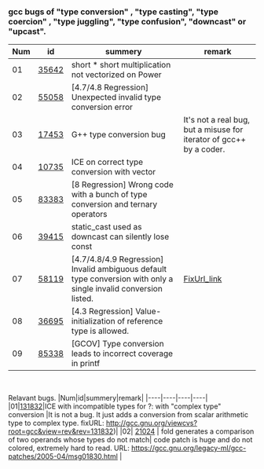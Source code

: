 ### gcc bugs of "type conversion" , "type casting", "type coercion" , "type juggling", "type confusion", "downcast" or "upcast".

|Num|id|summery|remark|
|----|----|----|----|
|01|[35642](https://gcc.gnu.org/bugzilla/show_bug.cgi?id=35642) | short * short multiplication not vectorized on Power |  |
|02|[55058](https://gcc.gnu.org/bugzilla/show_bug.cgi?id=55058) | [4.7/4.8 Regression] Unexpected invalid type conversion error | |
|03|[17453](https://gcc.gnu.org/bugzilla/show_bug.cgi?id=17453) | G++ type conversion bug | It's not a real bug, but a misuse for iterator of gcc++ by a coder. |
|04|[10735](https://gcc.gnu.org/bugzilla/show_bug.cgi?id=10735) | ICE on correct type conversion with vector| |
|05|[83383](https://gcc.gnu.org/bugzilla/show_bug.cgi?id=83383) | [8 Regression] Wrong code with a bunch of type conversion and ternary operators | |
|06|[39415](https://gcc.gnu.org/bugzilla/show_bug.cgi?id=39415) |static_cast used as downcast can silently lose const | | 
|07|[58119](https://gcc.gnu.org/bugzilla/show_bug.cgi?id=58119) | [4.7/4.8/4.9 Regression] Invalid ambiguous default type conversion with only a single invalid conversion listed. | [FixUrl_link](https://gcc.gnu.org/git/?p=gcc.git;a=commitdiff;h=4e2a8865a76ea268c07d3708cb8efd7f211f87d1;hp=1a9317cf579b4afaba01774e45b037d7f6fe9854)|
|08|[36695](https://gcc.gnu.org/bugzilla/show_bug.cgi?id=36695) | [4.3 Regression] Value-initialization of reference type is allowed. | | 
|09|[85338](https://gcc.gnu.org/bugzilla/show_bug.cgi?id=85338) |  [GCOV] Type conversion leads to incorrect coverage in printf | | 


&nbsp;
&nbsp;
&nbsp;
&nbsp;

Relavant bugs.
|Num|id|summery|remark|
|----|----|----|----|
|01|[131832](https://gcc.gnu.org/bugzilla/show_bug.cgi?id=31780)|ICE with incompatible types for ?: with "complex type" conversion |It is not a bug. It just adds a conversion from scalar arithmetic type to complex type. fixURL: http://gcc.gnu.org/viewcvs?root=gcc&view=rev&rev=131832)|
|02| [21024](https://gcc.gnu.org/bugzilla/show_bug.cgi?id=21024) | fold generates a comparison of two operands whose types do not match| code patch is huge and do not colored, extremely hard to read. URL: https://gcc.gnu.org/legacy-ml/gcc-patches/2005-04/msg01830.html |
